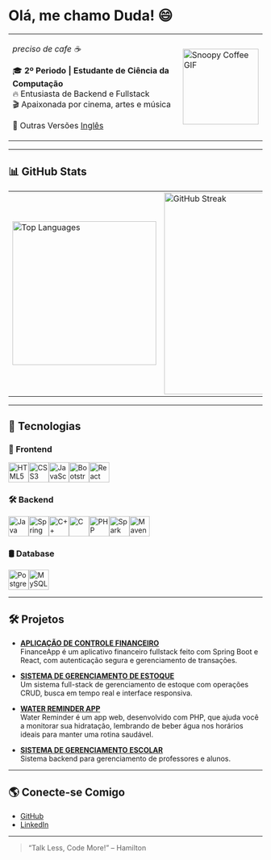 <!-- Versão em Português -->
# Olá, me chamo Duda! 😄

<table>
  <tr>
    <td>
      <p><i>preciso de cafe ☕</i></p>
      <p>🎓 <b>2º Periodo | Estudante de Ciência da Computação</b><br/>
         🔥 Entusiasta de Backend e Fullstack<br/>
         🎬 Apaixonada por cinema, artes e música
      </p>
      <p>📄 Outras Versões <a href="README.md">Inglês</a></p>
    </td>
    <td>
      <img src="https://media.tenor.com/KuCmU3O8vQUAAAAj/snoopy.gif" alt="Snoopy Coffee GIF" width="150px" />
    </td>
  </tr>
</table>

---

## 📊 GitHub Stats

<table>
  <tr>
    <td>
      <img src="https://github-readme-stats.vercel.app/api/top-langs/?username=maria-brito15&layout=compact&theme=radical" alt="Top Languages" width="285px" />
    </td>
    <td>
      <img src="https://github-readme-streak-stats.herokuapp.com/?user=maria-brito15&theme=radical" alt="GitHub Streak" width="400px" />
    </td>
  </tr>
</table>

---

## 🚀 Tecnologias

### 🎨 Frontend  
<div style="display: flex; flex-wrap: wrap; align-items: center;">
  <img src="https://cdn.jsdelivr.net/gh/devicons/devicon/icons/html5/html5-original.svg" alt="HTML5" width="40" height="40" title="HTML5"/>
  <img src="https://cdn.jsdelivr.net/gh/devicons/devicon/icons/css3/css3-original.svg" alt="CSS3" width="40" height="40" title="CSS3"/>
  <img src="https://cdn.jsdelivr.net/gh/devicons/devicon/icons/javascript/javascript-original.svg" alt="JavaScript" width="40" height="40" title="JavaScript"/>
  <img src="https://cdn.jsdelivr.net/gh/devicons/devicon/icons/bootstrap/bootstrap-original.svg" alt="Bootstrap" width="40" height="40" title="Bootstrap"/>
  <img src="https://cdn.jsdelivr.net/gh/devicons/devicon/icons/react/react-original.svg" alt="React" width="40" height="40" title="React"/>
</div>

### 🛠️ Backend  
<div style="display: flex; flex-wrap: wrap; align-items: center;">
  <img src="https://cdn.jsdelivr.net/gh/devicons/devicon/icons/java/java-original.svg" alt="Java" width="40" height="40" title="Java"/>
  <img src="https://cdn.jsdelivr.net/gh/devicons/devicon/icons/spring/spring-original.svg" alt="Spring Boot" width="40" height="40" title="Spring Boot"/>
  <img src="https://cdn.jsdelivr.net/gh/devicons/devicon/icons/cplusplus/cplusplus-original.svg" alt="C++" width="40" height="40" title="C++"/>
  <img src="https://cdn.jsdelivr.net/gh/devicons/devicon/icons/c/c-original.svg" alt="C" width="40" height="40" title="C"/>
  <img src="https://cdn.jsdelivr.net/gh/devicons/devicon/icons/php/php-original.svg" alt="PHP" width="40" height="40" title="PHP"/>
  <img src="https://sparkjava.com/img/logo.svg" alt="Spark Java" width="40" height="40" title="Spark Java"/>
  <img src="https://cdn.jsdelivr.net/gh/devicons/devicon/icons/maven/maven-original.svg" alt="Maven" width="40" height="40" title="Maven"/>
</div>

### 🛢️ Database  
<div style="display: flex; flex-wrap: wrap; align-items: center;">
  <img src="https://cdn.jsdelivr.net/gh/devicons/devicon/icons/postgresql/postgresql-original.svg" alt="PostgreSQL" width="40" height="40" title="PostgreSQL"/>
  <img src="https://cdn.jsdelivr.net/gh/devicons/devicon/icons/mysql/mysql-original.svg" alt="MySQL" width="40" height="40" title="MySQL"/>
</div>

---

## 🛠️ Projetos
- [**APLICAÇÃO DE CONTROLE FINANCEIRO**](https://github.com/maria-brito15/FinanceApp/)  
  FinanceApp é um aplicativo financeiro fullstack feito com Spring Boot e React, com autenticação segura e gerenciamento de transações.
  
- [**SISTEMA DE GERENCIAMENTO DE ESTOQUE**](https://github.com/maria-brito15/InventoryManager/)  
  Um sistema full-stack de gerenciamento de estoque com operações CRUD, busca em tempo real e interface responsiva.

- [**WATER REMINDER APP**](https://github.com/maria-brito15/water-reminder-php/)  
  Water Reminder é um app web, desenvolvido com PHP, que ajuda você a monitorar sua hidratação, lembrando de beber água nos horários ideais para manter uma rotina saudável.

- [**SISTEMA DE GERENCIAMENTO ESCOLAR**](https://github.com/maria-brito15/sistema-gerenciamento-pessoas-cpp)  
  Sistema backend para gerenciamento de professores e alunos.

---

## 🌎 Conecte-se Comigo

- [GitHub](https://github.com/maria-brito15)  
- [LinkedIn](https://www.linkedin.com/in/maria-eduarda-brito-a18064358/)

---

> “Talk Less, Code More!” – Hamilton
